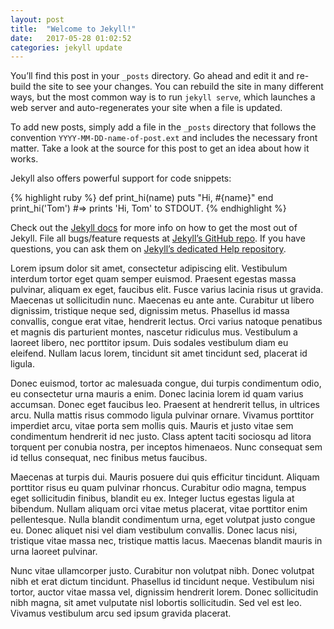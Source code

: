 ```yaml
---
layout: post
title:  "Welcome to Jekyll!"
date:   2017-05-28 01:02:52
categories: jekyll update
---
```

You’ll find this post in your `_posts` directory. Go ahead and edit it and re-build the site to see your changes. You can rebuild the site in many different ways, but the most common way is to run `jekyll serve`, which launches a web server and auto-regenerates your site when a file is updated.

To add new posts, simply add a file in the `_posts` directory that follows the convention `YYYY-MM-DD-name-of-post.ext` and includes the necessary front matter. Take a look at the source for this post to get an idea about how it works.

Jekyll also offers powerful support for code snippets:

{% highlight ruby %}
def print_hi(name)
  puts "Hi, #{name}"
end
print_hi('Tom')
#=> prints 'Hi, Tom' to STDOUT.
{% endhighlight %}

Check out the [Jekyll docs][jekyll] for more info on how to get the most out of Jekyll. File all bugs/feature requests at [Jekyll’s GitHub repo][jekyll-gh]. If you have questions, you can ask them on [Jekyll’s dedicated Help repository][jekyll-help].

[jekyll]:      http://jekyllrb.com
[jekyll-gh]:   https://github.com/jekyll/jekyll
[jekyll-help]: https://github.com/jekyll/jekyll-help


Lorem ipsum dolor sit amet, consectetur adipiscing elit. Vestibulum interdum tortor eget quam semper euismod. Praesent egestas massa pulvinar, aliquam ex eget, faucibus elit. Fusce varius lacinia risus ut gravida. Maecenas ut sollicitudin nunc. Maecenas eu ante ante. Curabitur ut libero dignissim, tristique neque sed, dignissim metus. Phasellus id massa convallis, congue erat vitae, hendrerit lectus. Orci varius natoque penatibus et magnis dis parturient montes, nascetur ridiculus mus. Vestibulum a laoreet libero, nec porttitor ipsum. Duis sodales vestibulum diam eu eleifend. Nullam lacus lorem, tincidunt sit amet tincidunt sed, placerat id ligula.

Donec euismod, tortor ac malesuada congue, dui turpis condimentum odio, eu consectetur urna mauris a enim. Donec lacinia lorem id quam varius accumsan. Donec eget faucibus leo. Praesent at hendrerit tellus, in ultrices arcu. Nulla mattis risus commodo ligula pulvinar ornare. Vivamus porttitor imperdiet arcu, vitae porta sem mollis quis. Mauris et justo vitae sem condimentum hendrerit id nec justo. Class aptent taciti sociosqu ad litora torquent per conubia nostra, per inceptos himenaeos. Nunc consequat sem id tellus consequat, nec finibus metus faucibus.

Maecenas at turpis dui. Mauris posuere dui quis efficitur tincidunt. Aliquam porttitor risus eu quam pulvinar rhoncus. Curabitur odio magna, tempus eget sollicitudin finibus, blandit eu ex. Integer luctus egestas ligula at bibendum. Nullam aliquam orci vitae metus placerat, vitae porttitor enim pellentesque. Nulla blandit condimentum urna, eget volutpat justo congue eu. Donec aliquet nisi vel diam vestibulum convallis. Donec lacus nisi, tristique vitae massa nec, tristique mattis lacus. Maecenas blandit mauris in urna laoreet pulvinar.

Nunc vitae ullamcorper justo. Curabitur non volutpat nibh. Donec volutpat nibh et erat dictum tincidunt. Phasellus id tincidunt neque. Vestibulum nisi tortor, auctor vitae massa vel, dignissim hendrerit lorem. Donec sollicitudin nibh magna, sit amet vulputate nisl lobortis sollicitudin. Sed vel est leo. Vivamus vestibulum arcu sed ipsum gravida placerat.
